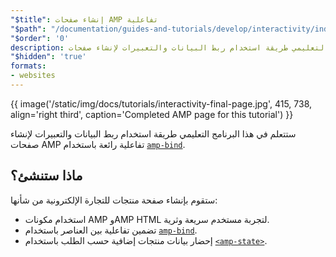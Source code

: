 ```yaml
---
"$title": إنشاء صفحات AMP تفاعلية
"$path": "/documentation/guides-and-tutorials/develop/interactivity/index.html"
"$order": '0'
description: ستتعلم في هذا البرنامج التعليمي طريقة استخدام ربط البيانات والتعبيرات لإنشاء صفحات AMP تفاعلية رائعة باستخدام amp-bid ...
"$hidden": 'true'
formats:
- websites
---
```


{{ image('/static/img/docs/tutorials/interactivity-final-page.jpg', 415, 738, align='right third', caption='Completed AMP page for this tutorial') }}

ستتعلم في هذا البرنامج التعليمي طريقة استخدام ربط البيانات والتعبيرات لإنشاء صفحات AMP تفاعلية رائعة باستخدام [`amp-bind`](../../../../documentation/components/reference/amp-bind.md).

## ماذا ستنشئ؟

ستقوم بإنشاء صفحة منتجات للتجارة الإلكترونية من شأنها:

- استخدام مكونات AMP وAMP HTML لتجربة مستخدم سريعة وثرية.
- تضمين تفاعلية بين العناصر باستخدام [`amp-bind`](../../../../documentation/components/reference/amp-bind.md).
- إحضار بيانات منتجات إضافية حسب الطلب باستخدام [`<amp-state>`](../../../../documentation/components/reference/amp-bind.md#state).
